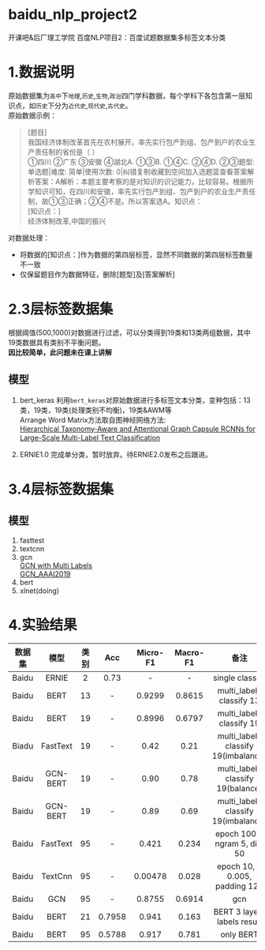 # baidu_nlp_project2
开课吧&amp;后厂理工学院 百度NLP项目2：百度试题数据集多标签文本分类

# 1.数据说明
原始数据集为`高中`下`地理`,`历史`,`生物`,`政治`四门学科数据，每个学科下各包含第一层知识点，如`历史`下分为`近代史`,`现代史`,`古代史`。  
原始数据示例： 

> [题目]  
我国经济体制改革首先在农村展开。率先实行包产到组、包产到户的农业生产责任制的省份是（    ）  
①四川        ②广东        ③安徽       ④湖北A. ①③B. ①④C. ②④D. ②③题型: 单选题|难度: 简单|使用次数: 0|纠错复制收藏到空间加入选题篮查看答案解析答案：A解析：本题主要考察的是对知识的识记能力，比较容易。根据所学知识可知，在四川和安徽，率先实行包产到组、包产到户的农业生产责任制，故①③正确；②④不是。所以答案选A。知识点：  
[知识点：]  
经济体制改革,中国的振兴

对数据处理：
- 将数据的[知识点：]作为数据的第四层标签，显然不同数据的第四层标签数量不一致
- 仅保留题目作为数据特征，删除[题型]及[答案解析]

# 2.3层标签数据集
根据阈值(500,1000)对数据进行过滤，可以分类得到19类和13类两组数据，其中19类数据具有类别不平衡问题。  
**因比较简单，此问题未在课上讲解**

## 模型
1. bert_keras
利用`bert_keras`对原始数据进行多标签文本分类，变种包括：13类，19类，19类(处理类别不均衡)，19类&AWM等  
Arrange Word Matrix方法取自图神经网络方法:   
[Hierarchical Taxonomy-Aware and Attentional Graph Capsule RCNNs for Large-Scale Multi-Label Text Classiﬁcation](https://arxiv.org/abs/1906.04898)

2. ERNIE1.0
完成单分类，暂时放弃。待ERNIE2.0发布之后跟进。

# 3.4层标签数据集
## 模型
1. fasttest
2. textcnn
3. gcn  
  [GCN with Multi Labels](https://github.com/nocater/text_gcn)  
  [GCN_AAAI2019](https://github.com/yao8839836/text_gcn/) 
4. bert
5. xlnet(doing)

# 4.实验结果
|数据集|模型|类别|Acc|Micro-F1|Macro-F1|备注|
|:--:|:--:|:--:|:--:|:--:|:--:|:--:|
|Baidu|ERNIE|2|0.73|-|-|single classify|
|Baidu|BERT|13|-|0.9299|0.8615|multi_labels classify 13|
|Baidu|BERT|19|-|0.8996 |0.6797|multi_labels classify 19|
|Biadu|FastText|19|-|0.42|0.21|multi_labels classify 19(imbalance)|
|Baidu|GCN-BERT|19|-|0.90|0.78|multi_labels classify 19(balance)|
|Baidu|GCN-BERT|19|-|0.89|0.69|multi_labels classify 19(imbalance)|
|Baidu|FastText|95|-|0.421|0.234|epoch 1000, ngram 5, dim 50|
|Baidu|TextCnn|95|-|0.00478|0.028|epoch 10, lr 0.005, padding 128|
|Baidu|GCN|95|-|0.8755|0.6914|gcn|
|Baidu|BERT|21|0.7958|0.941|0.163|BERT 3 layers labels result|
|Baidu|BERT|95|0.5788|0.917|0.781|only BERT|
